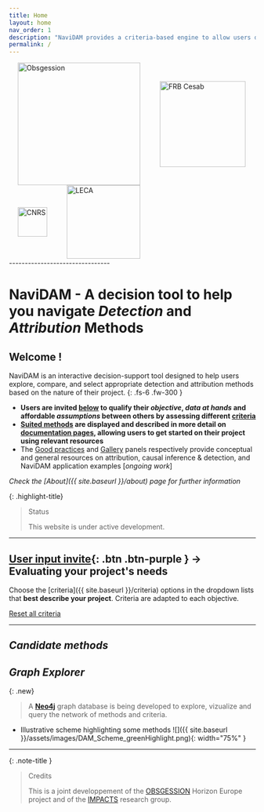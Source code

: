 ```yaml
---
title: Home
layout: home
nav_order: 1
description: "NaviDAM provides a criteria-based engine to allow users describing their case-study properties and identify a set of suited attribution methods."
permalink: /
---
```


<!-- Logos -->
<div class="logo-row">
  <img src="{{ site.baseurl }}/assets/images/logos/Obsgession_text_logo.png" alt="Obsgession" style="width:250px; margin:0 18px; vertical-align:middle;">
  <img src="{{ site.baseurl }}/assets/images/logos/logo-FRB-Cesab-anglais_cropped.png" alt="FRB Cesab" style="width:175px; margin:0 18px; vertical-align:middle;">
  <img src="{{ site.baseurl }}/assets/images/logos/Logo_cnrs.png" alt="CNRS" style="width:60px; margin:0 18px; vertical-align:middle;">
  <img src="{{ site.baseurl }}/assets/images/logos/logo-leca.png" alt="LECA" style="width:150px; margin:0 18px; vertical-align:middle;">
</div>
--------------------------------

<!-- Choices.js CSS -->
<link rel="stylesheet" href="https://cdn.jsdelivr.net/npm/choices.js/public/assets/styles/choices.min.css" />
<!-- Choices.js JS -->
<script src="https://cdn.jsdelivr.net/npm/choices.js/public/assets/scripts/choices.min.js"></script>


# **NaviDAM** - A decision tool to help you navigate *Detection* and *Attribution* Methods


## Welcome !

NaviDAM is an interactive decision-support tool designed to help users explore, compare, and select appropriate detection and attribution methods based on the nature of their project.
{: .fs-6 .fw-300 }


- **Users are invited [below](#user-input) to qualify their _objective_, _data at hands_ and affordable _assumptions_ between others by assessing different <a href="{{ site.baseurl }}/criteria" target="_blank" rel="noopener noreferrer">criteria</a>**
- **[Suited methods](#candidate-methods) are displayed and described in more detail on <a href="{{ site.baseurl }}/methods" target="_blank" rel="noopener noreferrer">documentation pages</a>, allowing users to get started on their project using relevant resources**
- The <a href="{{ site.baseurl }}/practices" target="_blank" rel="noopener noreferrer">Good practices</a> and <a href="{{ site.baseurl }}/gallery" target="_blank" rel="noopener noreferrer">Gallery</a> panels respectively provide conceptual and general resources on attribution, causal inference & detection, and NaviDAM application examples [*ongoing work*]

*Check the [About]({{ site.baseurl }}/about) page for further information*


{: .highlight-title}
> Status
> 
> This website is under active development.


--------------------------------
<a id="user-input"></a>
## [User input invite](#user-input){: .btn .btn-purple } <span style="font-size:1em;">&#8594;</span> Evaluating your project's needs

Choose the [criteria]({{ site.baseurl }}/criteria) options in the dropdown lists that **best describe your project**. Criteria are adapted to each objective.


<script type="module" src="assets/js/filter.js"></script>

<script id="site-baseurl" type="application/json">
  "{{ site.baseurl }}"
</script>

<script id="cat-dicts" type="application/json">
  {{ site.data.cat_dicts | jsonify }}
</script>

<script id="criteria-mapping" type="application/json">
  {{ site.data.criteria_mapping | jsonify }}
</script>

<script id="method-data" type="application/json">
  {{ site.data.method_assessments_clean | jsonify }}
</script>

<script id="objective-criteria-map" type="application/json">
  {{ site.data.objective_criteria_map | jsonify }}
</script>

<div id="criteria-filters"></div>

<div class="criteria-status-row">
  <div id="criteria-status"></div>
</div>

<div class="reset-btn-row">
  <a href="#" id="reset-filters-btn" class="btn">Reset all criteria</a>
</div>

--------------------------------

<a id="suggested-methods"></a>
## *Candidate methods*

<div id="filtered-methods"></div>



## *Graph Explorer*

{: .new}
> A <a href="https://neo4j.com/docs/getting-started/graph-database/" target="_blank" rel="noopener noreferrer"><strong>Neo4j</strong></a> graph database is being developed to explore, vizualize and query the network of methods and criteria.

- Illustrative scheme highlighting some methods
![]({{ site.baseurl }}/assets/images/DAM_Scheme_greenHighlight.png){: width="75%" }


------------------------------------

{: .note-title }
> Credits
> 
> This is a joint developpement of the <a href="https://obsgession.eu/" target="_blank" rel="noopener noreferrer">OBSGESSION</a> Horizon Europe project and of the <a href="https://www.fondationbiodiversite.fr/en/the-frb-in-action/programs-and-projects/le-cesab/impacts/" target="_blank" rel="noopener noreferrer">IMPACTS</a> research group.



[Just the Docs]: https://just-the-docs.github.io/just-the-docs/
[GitHub Pages]: https://docs.github.com/en/pages
[Jekyll]: https://jekyllrb.com
[Bundler]: https://bundler.io/
[Markdown]: https://daringfireball.net/projects/markdown/
<!-- [**Neo4j**]: https://neo4j.com/docs/getting-started/graph-database/ -->